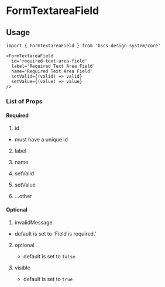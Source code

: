 # FormTextareaField

## Usage

```
import { FormTextareaField } from 'bscs-design-system/core'

<FormTextareaField
  id='required-text-area-field'
  label='Required Text Area Field'
  name='Required Text Area Field'
  setValid={(valid) => valid}
  setValue={(value) => value}
/>
```

### List of Props

#### Required

1. id
 - must have a unique id

2. label

3. name

4. setValid

5. setValue

6. ...other

#### Optional

1. invalidMessage
  - default is set to 'Field is required.'

2. optional
   - default is set to `false`

3. visible
   - default is set to `true`
